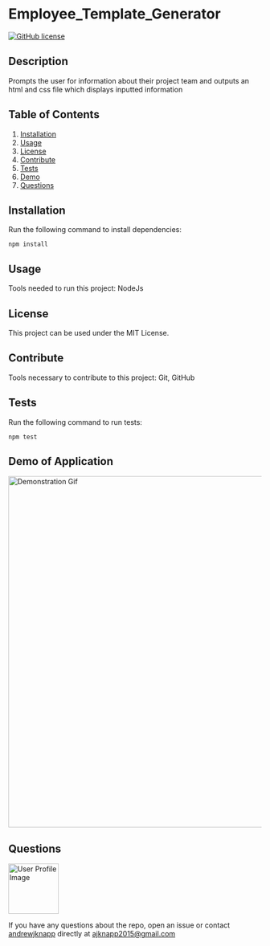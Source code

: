 # Employee_Template_Generator

[![GitHub license](https://img.shields.io/badge/license-MIT-blue.svg)](https://github.com/andrewjknapp/Employee_Template_Generator)

## Description

Prompts the user for information about their project team and outputs an html and css file which displays inputted information

## Table of Contents
1. [Installation](#installation)
2. [Usage](#usage)
3. [License](#license)
4. [Contribute](#contributors)
5. [Tests](#tests)
6. [Demo](#demo)
7. [Questions](#questions)

## Installation<a name="installation"></a>

Run the following command to install dependencies:

```
npm install
```

## Usage<a name="usage"></a>

Tools needed to run this project:
NodeJs

## License<a name=license></a>

This project can be used under the MIT License.

## Contribute<a name=contributors></a>

Tools necessary to contribute to this project:
Git, GitHub

## Tests<a name="tests"></a>

Run the following command to run tests:

```
npm test
```

## Demo of Application<a name="demo"></a>

<img src="assets/demo.gif" alt="Demonstration Gif" width="700">

## Questions<a name="questions"></a>

<img src="https://avatars.githubusercontent.com/u/16299570?" alt="User Profile Image" height="100">

If you have any questions about the repo, open an issue or contact [andrewjknapp](https://github.com/andrewjknapp) directly at ajknapp2015@gmail.com
